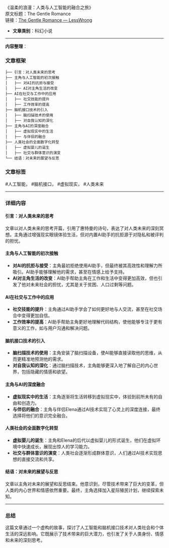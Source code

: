 《温柔的浪漫：人类与人工智能的融合之旅》  
  原文标题：The Gentle Romance  
  链接：[The Gentle Romance — LessWrong](https://www.lesswrong.com/posts/Rz4ijbeKgPAaedg3n/the-gentle-romance)

- **文章类别**：科幻小说

---

**内容整理**：

### 文章框架
```
├── 引言：对人类未来的思考
├── 主角与人工智能的初次接触
│   ├── 对AI的抗拒与接受
│   ├── AI对主角生活的改变
├── AI在社交与工作中的应用
│   ├── 社交技能的提升
│   ├── 工作效率的提高
├── 脑机接口技术的引入
│   ├── 脑扫描技术的使用
│   ├── 对自我认知的深化
├── 主角与AI的深度融合
│   ├── 虚拟现实中的生活
│   ├── 与伴侣的融合
├── 人类社会的全面数字化转型
│   ├── 虚拟婴儿的诞生
│   ├── 社交与群体意识的演变
└── 结语：对未来的展望与反思
```

### 文章标签
#人工智能， #脑机接口， #虚拟现实， #人类未来

---

### 详细内容

#### 引言：对人类未来的思考
文章以对人类未来的思考开篇，引用了惠特曼的诗句，表达了对人类未来的深刻冥想。主角通过增强现实眼镜体验生活，但对内置AI助手的抗拒源于对隐私和被评判的担忧。

#### 主角与人工智能的初次接触
- **对AI的抗拒与接受**：主角最初拒绝使用AI助手，但最终被其高效性和理解力所吸引。AI助手能够理解他的需求，甚至在情感上给予支持。
- **AI对主角生活的改变**：AI助手帮助主角在工作和生活中变得更加高效，但也引发了他对未来社会的担忧，尤其是关于贫困、人口过剩等问题。

#### AI在社交与工作中的应用
- **社交技能的提升**：主角通过AI助手学会了如何更好地与人交流，甚至在社交场合中变得更加自信。
- **工作效率的提高**：AI助手帮助主角更好地理解代码结构，使他能够专注于更有意义的工作，如与用户沟通和解决问题。

#### 脑机接口技术的引入
- **脑扫描技术的使用**：主角安装了脑扫描设备，使AI能够直接读取他的思维，从而更精准地预测他的需求。
- **对自我认知的深化**：通过脑扫描技术，主角能够更深入地了解自己的内心世界，包括隐藏的情感和欲望。

#### 主角与AI的深度融合
- **虚拟现实中的生活**：主角逐渐将生活转移到虚拟现实中，体验到前所未有的自由和创造力。
- **与伴侣的融合**：主角与伴侣Elena通过AI技术实现了心灵上的深度连接，最终选择将他们的意识完全融合。

#### 人类社会的全面数字化转型
- **虚拟婴儿的诞生**：主角和Elena的后代以虚拟婴儿的形式诞生，他们在虚拟环境中快速成长，展现出惊人的学习能力。
- **社交与群体意识的演变**：人类社会逐渐形成群体意识，人们通过AI技术实现思想的直接交流和共享。

#### 结语：对未来的展望与反思
文章以主角对未来的展望和反思结束。他意识到，尽管技术带来了巨大的变革，但人类的内心世界和情感依然重要。最终，主角选择加入星际殖民计划，继续探索未知。

---

### 总结
这篇文章通过一个虚构的故事，探讨了人工智能和脑机接口技术对人类社会和个体生活的深远影响。它既展示了技术带来的巨大潜力，也引发了关于人类身份、情感和未来的深刻思考。